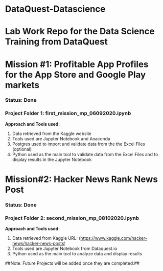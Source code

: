 # DataQuest-Datascience

# Lab Work Repo for the Data Science Training from DataQuest

# Mission #1: Profitable App Profiles for the App Store and Google Play markets 

### Status: Done

### Project Folder 1: first_mission_mp_06092020.ipynb

**Approach and Tools used:** 

1. Data retrieved from the Kaggle website
2. Tools used are Jupyter Notebook and Anaconda
3. Postgres used to import and validate data from the the Excel Files (optional)
4. Python used as the main tool to validate data from the Excel Files and to display results in the Jupyter Notebook


# Mission#2: Hacker News Rank News Post

### Status: Done

### Project Folder 2: second_mission_mp_08102020.ipynb

**Approach and Tools used:**

1. Data retrieved from Kaggle URL: (https://www.kaggle.com/hacker-news/hacker-news-posts)
2. Tools used are Jupyter Notebook from Dataquest.io
3. Python used as the main tool to analyze data and display results


##Note: Future Projects will be added once they are completed.##
